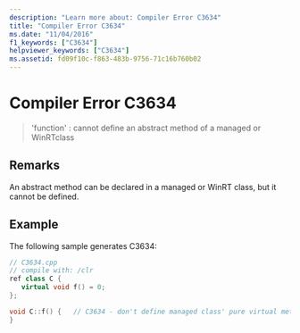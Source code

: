 ```yaml
---
description: "Learn more about: Compiler Error C3634"
title: "Compiler Error C3634"
ms.date: "11/04/2016"
f1_keywords: ["C3634"]
helpviewer_keywords: ["C3634"]
ms.assetid: fd09f10c-f863-483b-9756-71c16b760b02
---
```

# Compiler Error C3634

> 'function' : cannot define an abstract method of a managed or WinRTclass

## Remarks

An abstract method can be declared in a managed or WinRT class, but it cannot be defined.

## Example

The following sample generates C3634:

```cpp
// C3634.cpp
// compile with: /clr
ref class C {
   virtual void f() = 0;
};

void C::f() {   // C3634 - don't define managed class' pure virtual method
}
```
